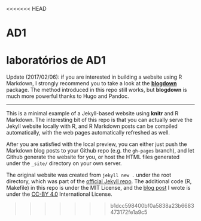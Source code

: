 <<<<<<< HEAD
# AD1
laboratórios de AD1
=======
Update (2017/02/06): if you are interested in building a website using R Markdown, I strongly recommend you to take a look at the [**blogdown**](https://github.com/rstudio/blogdown) package. The method introduced in this repo still works, but **blogdown** is much more powerful thanks to Hugo and Pandoc.

---

This is a minimal example of a Jekyll-based website using **knitr** and R
Markdown. The interesting bit of this repo is that you can actually serve the
Jekyll website locally with R, and R Markdown posts can be compiled
automatically, with the web pages automatically refreshed as well.

After you are satisfied with the local preview, you can either just push the
Markdown blog posts to your Github repo (e.g. the `gh-pages` branch), and let
Github generate the website for you, or host the HTML files generated under the
`_site/` directory on your own server.

The original website was created from `jekyll new .` under the root directory,
which was part of the [official Jekyll repo](https://github.com/jekyll/jekyll).
The additional code (R, Makefile) in this repo is under the MIT License, and the
[blog post](http://yihui.name/knitr-jekyll/2014/09/jekyll-with-knitr.html) I
wrote is under the [CC-BY 4.0](http://creativecommons.org/licenses/by/4.0/)
International License.
>>>>>>> b1dcc598400bf0a5838a23b6683473172fe1a9c5

